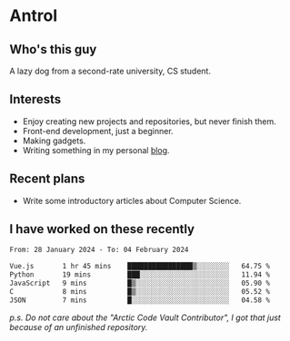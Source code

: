 # Antrol

## Who's this guy

A lazy dog from a second-rate university, CS student.

## Interests

* Enjoy creating new projects and repositories, but never finish them.
* Front-end development, just a beginner.
* Making gadgets.
* Writing something in my personal [blog](https://blog.antrol.xyz/).

## Recent plans

* Write some introductory articles about Computer Science.

<!--
* Try to develop a website for [Anime4KCPP](https://github.com/TianZerL/Anime4KCPP).
* Develop a Markdown renderer which user can customize its css, of course it is GUI-based.~~(If I could finish  it before getting bored)~~
* Work with my [teammates](https://github.com/SWJTU-Lazy-Dogs).
* Find something interests me, as a hobby after finishing my ~~boring~~ homework.
-->

## I have worked on these recently

<!--START_SECTION:waka-->

```txt
From: 28 January 2024 - To: 04 February 2024

Vue.js       1 hr 45 mins    ████████████████▒░░░░░░░░   64.75 %
Python       19 mins         ███░░░░░░░░░░░░░░░░░░░░░░   11.94 %
JavaScript   9 mins          █▒░░░░░░░░░░░░░░░░░░░░░░░   05.90 %
C            8 mins          █▒░░░░░░░░░░░░░░░░░░░░░░░   05.52 %
JSON         7 mins          █░░░░░░░░░░░░░░░░░░░░░░░░   04.58 %
```

<!--END_SECTION:waka-->

*p.s.  Do not care about the "Arctic Code Vault Contributor", I got that just because of an unfinished repository.*

<!--
**qzmlgfj/qzmlgfj** is a ✨ _special_ ✨ repository because its `README.md` (this file) appears on your GitHub profile.

Here are some ideas to get you started:

- 🔭 I’m currently working on ...
- 🌱 I’m currently learning ...
- 👯 I’m looking to collaborate on ...
- 🤔 I’m looking for help with ...
- 💬 Ask me about ...
- 📫 How to reach me: ...
- 😄 Pronouns: ...
- ⚡ Fun fact: ...
-->
